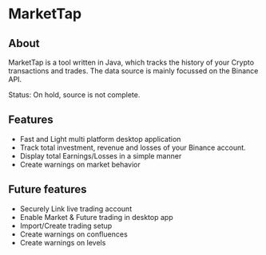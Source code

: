 # MarketTap

## About

MarketTap is a tool written in Java, which tracks the history of your Crypto transactions and trades. The data source is mainly focussed on the Binance API.

Status: On hold, source is not complete.


## Features

- Fast and Light multi platform desktop application 
- Track total investment, revenue and losses of your Binance account. 
- Display total Earnings/Losses in a simple manner
- Create warnings on market behavior

## Future features

- Securely Link live trading account
- Enable Market & Future trading in desktop app
- Import/Create trading setup
- Create warnings on confluences
- Create warnings on levels
